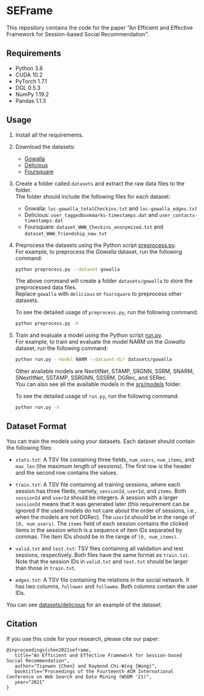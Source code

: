 # SEFrame
This repository contains the code for the paper "An Efficient and Effective Framework for Session-based Social Recommendation".

## Requirements
- Python 3.8
- CUDA 10.2
- PyTorch 1.7.1
- DGL 0.5.3
- NumPy 1.19.2
- Pandas 1.1.3

## Usage
1. Install all the requirements.

2. Download the datasets:
   - [Gowalla](https://snap.stanford.edu/data/loc-gowalla.html)
   - [Delicious](https://grouplens.org/datasets/hetrec-2011/)
   - [Foursquare](https://sites.google.com/site/yangdingqi/home/foursquare-dataset)

3. Create a folder called `datasets` and extract the raw data files to the folder.  
   The folder should include the following files for each dataset:
   - Gowalla: `loc-gowalla_totalCheckins.txt` and `loc-gowalla_edges.txt`
   - Delicious: `user_taggedbookmarks-timestamps.dat` and `user_contacts-timestamps.dat`
   - Foursquare: `dataset_WWW_Checkins_anonymized.txt` and `dataset_WWW_friendship_new.txt`

4. Preprocess the datasets using the Python script [preprocess.py](preprocess.py).  
   For example, to preprocess the *Gowalla* dataset, run the following command:
   ```bash
   python preprocess.py --dataset gowalla
   ```
   The above command will create a folder `datasets/gowalla` to store the preprocessed data files.  
   Replace `gowalla` with `delicious` or `foursquare` to preprocess other datasets.

   To see the detailed usage of `preprocess.py`, run the following command:
   ```bash
   python preprocess.py -h
   ```

5. Train and evaluate a model using the Python script [run.py](run.py).  
   For example, to train and evaluate the model NARM on the *Gowalla* dataset, run the following command:
   ```bash
   python run.py --model NARM --dataset-dir datasets/gowalla
   ```
   Other available models are NextItNet, STAMP, SRGNN, SSRM, SNARM, SNextItNet, SSTAMP, SSRGNN, SSSRM, DGRec, and SERec.  
   You can also see all the available models in the [srs/models](srs/models) folder.

   To see the detailed usage of `run.py`, run the following command:
   ```bash
   python run.py -h
   ```

## Dataset Format
You can train the models using your datasets. Each dataset should contain the following files:

- `stats.txt`: A TSV file containing three fields, `num_users`, `num_items`, and `max_len` (the maximum length of sessions). The first row is the header and the second row contains the values.

- `train.txt`: A TSV file containing all training sessions, where each session has three fileds, namely, `sessionId`, `userId`, and `items`. Both `sessionId` and `userId` should be integers. A session with a larger `sessionId` means that it was generated later (this requirement can be ignored if the used models do not care about the order of sessions, i.e., when the models are not DGRec). The `userId` should be in the range of `[0, num_users)`. The `items` field of each session contains the clicked items in the session which is a sequence of item IDs separated by commas. The item IDs should be in the range of `[0, num_items)`.

- `valid.txt` and `test.txt`: TSV files containing all validation and test sessions, respectively. Both files have the same format as `train.txt`. Note that the session IDs in `valid.txt` and `test.txt` should be larger than those in `train.txt`.

- `edges.txt`: A TSV file containing the relations in the social network. It has two columns, `follower` and `followee`. Both columns contain the user IDs.

You can see [datasets/delicious](datasets/delicious) for an example of the dataset.

## Citation
If you use this code for your research, please cite our paper:
```
@inproceedings{chen2021seframe,
   title="An Efficient and Effective Framework for Session-based Social Recommendation",
   author="Tianwen {Chen} and Raymond Chi-Wing {Wong}",
   booktitle="Proceedings of the Fourteenth ACM International Conference on Web Search and Data Mining (WSDM '21)",
   year="2021"
}
```

